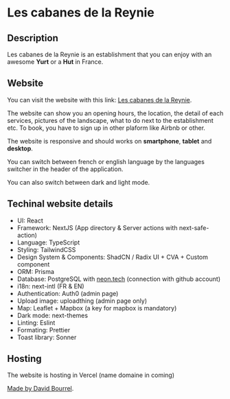 # Les cabanes de la Reynie

## Description

Les cabanes de la Reynie is an establishment that you can enjoy with an awesome
**Yurt** or a **Hut** in France.

## Website

You can visit the website with this link:
[Les cabanes de la Reynie](https://les-cabanes-de-la-reynie.vercel.app/fr).

The website can show you an opening hours, the location, the detail of each
services, pictures of the landscape, what to do next to the establishment etc.
To book, you have to sign up in other plaform like Airbnb or other.

The website is responsive and should works on **smartphone**, **tablet** and
**desktop**.

You can switch between french or english language by the languages switcher in
the header of the application.

You can also switch between dark and light mode.

## Techinal website details

- UI: React
- Framework: NextJS (App directory & Server actions with next-safe-action)
- Language: TypeScript
- Styling: TailwindCSS
- Design System & Components: ShadCN / Radix UI + CVA + Custom component
- ORM: Prisma
- Database: PostgreSQL with [neon.tech](https://neon.tech/) (connection with
  github account)
- i18n: next-intl (FR & EN)
- Authentication: Auth0 (admin page)
- Upload image: uploadthing (admin page only)
- Map: Leaflet + Mapbox (a key for mapbox is mandatory)
- Dark mode: next-themes
- Linting: Eslint
- Formating: Prettier
- Toast library: Sonner

## Hosting

The website is hosting in Vercel (name domaine in coming)

[Made by David Bourrel](https://github.com/davidbourrel).
